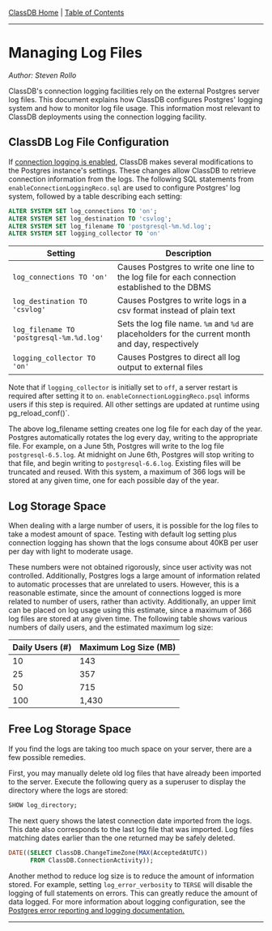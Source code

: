 [ClassDB Home](Home) \| [Table of Contents](Table-of-Contents)

---
# Managing Log Files

_Author: Steven Rollo_

ClassDB's connection logging facilities rely on the external Postgres server log files. This document explains how ClassDB configures Postgres' logging system and how to monitor log file usage. This information most relevant to ClassDB deployments using the connection logging facility.  

## ClassDB Log File Configuration
If [connection logging is enabled](Activity-Logging), ClassDB makes several modifications to the Postgres instance's settings. These changes allow ClassDB to retrieve connection information from the logs. The following SQL statements from `enableConnectionLoggingReco.sql` are used to configure Postgres' log system, followed by a table describing each setting:
```sql
ALTER SYSTEM SET log_connections TO 'on';
ALTER SYSTEM SET log_destination TO 'csvlog';
ALTER SYSTEM SET log_filename TO 'postgresql-%m.%d.log';
ALTER SYSTEM SET logging_collector TO 'on'
```

| Setting | Description |
| ------- | ----------- |
| `log_connections TO 'on'` | Causes Postgres to write one line to the log file for each connection established to the DBMS |
| `log_destination TO 'csvlog'` | Causes Postgres to write logs in a csv format instead of plain text |
| `log_filename TO 'postgresql-%m.%d.log'` | Sets the log file name.  `%m` and `%d` are placeholders for the current month and day, respectively |
| `logging_collector TO 'on'` | Causes Postgres to direct all log output to external files |

Note that if `logging_collector` is initially set to `off`, a server restart is required after setting it to `on`. `enableConnectionLoggingReco.psql` informs users if this step is required. All other settings are updated at runtime using pg_reload_conf()`. 

The above log_filename setting creates one log file for each day of the year.  Postgres automatically rotates the log every day, writing to the appropriate file. For example, on a June 5th, Postgres will write to the log file `postgresql-6.5.log`. At midnight on June 6th, Postgres will stop writing to that file, and begin writing to `postgresql-6.6.log`. Existing files will be truncated and reused. With this system, a maximum of 366 logs will be stored at any given time, one for each possible day of the year.

## Log Storage Space
When dealing with a large number of users, it is possible for the log files to take a modest amount of space. Testing with default log setting plus connection logging has shown that the logs consume about 40KB per user per day with light to moderate usage.

These numbers were not obtained rigorously, since user activity was not controlled. Additionally, Postgres logs a large amount of information related to automatic processes that are unrelated to users. However, this is a reasonable estimate, since the amount of connections logged is more related to number of users, rather than activity. Additionally, an upper limit can be placed on log usage using this estimate, since a maximum of 366 log files are stored at any given time. The following table shows various numbers of daily users, and the estimated maximum log size:

| Daily Users (#) | Maximum Log Size (MB) |
| --------------- | --------------------- |
| 10              | 143                   |
| 25              | 357                   |
| 50              | 715                   |
| 100             | 1,430                 |

## Free Log Storage Space
If you find the logs are taking too much space on your server, there are a few possible remedies.

First, you may manually delete old log files that have already been imported to the server. Execute the following query as a superuser to display the directory where the logs are stored:
```sql
SHOW log_directory;
```
The next query shows the latest connection date imported from the logs. This date also corresponds to the last log file that was imported. Log files matching dates earlier than the one returned may be safely deleted.
```sql
DATE((SELECT ClassDB.ChangeTimeZone(MAX(AcceptedAtUTC))
      FROM ClassDB.ConnectionActivity));
```

Another method to reduce log size is to reduce the amount of information stored. For example, setting `log_error_verbosity` to `TERSE` will disable the logging of full statements on errors. This can greatly reduce the amount of data logged. For more information about logging configuration, see the [Postgres error reporting and logging documentation.](https://www.postgresql.org/docs/9.6/static/runtime-config-logging.html)

---
